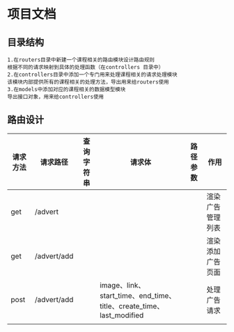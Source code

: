 # 项目文档

## 目录结构

```shell
1.在routers目录中新建一个课程相关的路由模块设计路由规则
根据不同的请求映射到具体的处理函数（在controllers 目录中）
2.在controllers目录中添加一个专门用来处理课程相关的请求处理模块
该模块内部提供所有的课程相关的处理方法，导出用来给routers使用
3.在models中添加对应的课程相关的数据模型模块
导出接口对象，用来给controllers使用
```

## 路由设计

| 请求方法 | 请求路径        | 查询字符串 | 请求体                                                            | 路径参数 | 作用       |
|------|-------------|-------|----------------------------------------------------------------|------|----------|
| get  | /advert     |       |                                                                |      | 渲染广告管理列表 |
| get  | /advert/add |       |                                                                |      | 渲染添加广告页面 |
| post | /advert/add |       | image、link、start_time、end_time、title、create_time、last_modified |      | 处理广告请求   |
|      |             |       |                                                                |      |          |